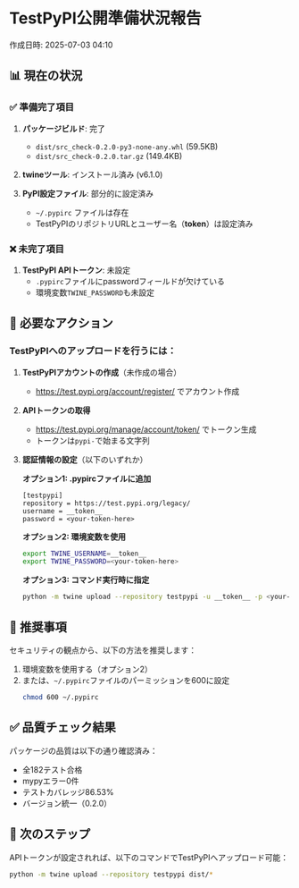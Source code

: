 # TestPyPI公開準備状況報告

作成日時: 2025-07-03 04:10

## 📊 現在の状況

### ✅ 準備完了項目
1. **パッケージビルド**: 完了
   - `dist/src_check-0.2.0-py3-none-any.whl` (59.5KB)
   - `dist/src_check-0.2.0.tar.gz` (149.4KB)

2. **twineツール**: インストール済み (v6.1.0)

3. **PyPI設定ファイル**: 部分的に設定済み
   - `~/.pypirc` ファイルは存在
   - TestPyPIのリポジトリURLとユーザー名（__token__）は設定済み

### ❌ 未完了項目
1. **TestPyPI APIトークン**: 未設定
   - `.pypirc`ファイルにpasswordフィールドが欠けている
   - 環境変数`TWINE_PASSWORD`も未設定

## 🔧 必要なアクション

### TestPyPIへのアップロードを行うには：

1. **TestPyPIアカウントの作成**（未作成の場合）
   - https://test.pypi.org/account/register/ でアカウント作成

2. **APIトークンの取得**
   - https://test.pypi.org/manage/account/token/ でトークン生成
   - トークンは`pypi-`で始まる文字列

3. **認証情報の設定**（以下のいずれか）
   
   **オプション1: .pypircファイルに追加**
   ```
   [testpypi]
   repository = https://test.pypi.org/legacy/
   username = __token__
   password = <your-token-here>
   ```

   **オプション2: 環境変数を使用**
   ```bash
   export TWINE_USERNAME=__token__
   export TWINE_PASSWORD=<your-token-here>
   ```

   **オプション3: コマンド実行時に指定**
   ```bash
   python -m twine upload --repository testpypi -u __token__ -p <your-token-here> dist/*
   ```

## 📝 推奨事項

セキュリティの観点から、以下の方法を推奨します：

1. 環境変数を使用する（オプション2）
2. または、`~/.pypirc`ファイルのパーミッションを600に設定
   ```bash
   chmod 600 ~/.pypirc
   ```

## ✅ 品質チェック結果

パッケージの品質は以下の通り確認済み：
- 全182テスト合格
- mypyエラー0件
- テストカバレッジ86.53%
- バージョン統一（0.2.0）

## 🚀 次のステップ

APIトークンが設定されれば、以下のコマンドでTestPyPIへアップロード可能：
```bash
python -m twine upload --repository testpypi dist/*
```